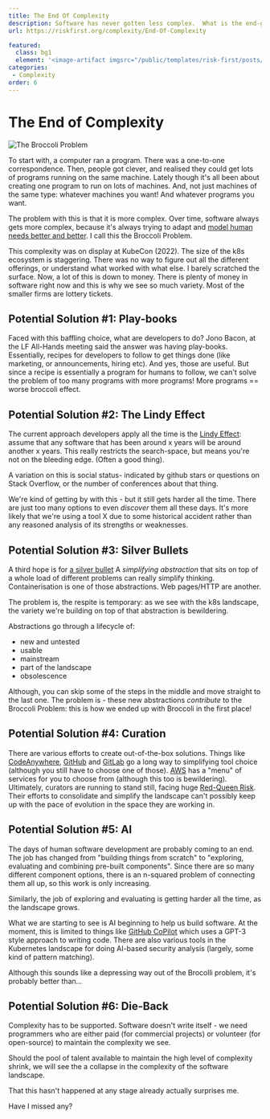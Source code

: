 ```yaml
---
title: The End Of Complexity
description: Software has never gotten less complex.  What is the end-game for this?
url: https://riskfirst.org/complexity/End-Of-Complexity

featured: 
  class: bg1
  element: '<image-artifact imgsrc="/public/templates/risk-first/posts/stop.svg">The End of Complexity</image-artifact>'
categories:
 - Complexity
order: 6
---
```


# The End of Complexity

![The Broccoli Problem](/images/complexity/broccoli.png) 

To start with, a computer ran a program.  There was a one-to-one correspondence.  Then, people got clever, and realised they could get lots of programs running on the same machine. Lately though it's all been about creating one program to run on lots of machines.  And, not just machines of the same type:  whatever machines you want!  And whatever programs you want.  

The problem with this is that it is more complex.  Over time, software always gets more complex, because it's always trying to adapt and [model human needs better and better](/estimating/Fractals.md#continuous-refinement).  I call this the Broccoli Problem.  

This complexity was on display at KubeCon (2022).  The size of the k8s ecosystem is staggering.  There was no way to figure out all the different offerings, or understand what worked with what else.  I barely scratched the surface.  Now, a lot of this is down to money.  There is plenty of money in software right now and this is why we see so much variety.  Most of the smaller firms are lottery tickets.  

## Potential Solution #1:  Play-books

Faced with this baffling choice, what are developers to do?  Jono Bacon, at the LF All-Hands meeting said the answer was having play-books. Essentially, recipes for developers to follow to get things done (like marketing, or announcements, hiring etc).  And yes, those are useful.  But since a recipe is essentially a program for humans to follow, we can't solve the problem of too many programs with more programs!  More programs == worse broccoli effect.

## Potential Solution #2:  The Lindy Effect

The current approach developers apply all the time is the [Lindy Effect](https://en.wikipedia.org/wiki/Lindy_effect):  assume that any software that has been around x years will be around another x years.  This really restricts the search-space, but means you're not on the bleeding edge. (Often a good thing).  

A variation on this is social status- indicated by github stars or questions on Stack Overflow, or the number of conferences about that thing.  

We're kind of getting by with this - but it still gets harder all the time.  There are just too many options to even _discover_ them all these days.  It's more likely that we're using a tool X due to some historical accident rather than any reasoned analysis of its strengths or weaknesses.

## Potential Solution #3:  Silver Bullets

A third hope is for [a silver bullet](Silver-Bullets.md)    A _simplifying abstraction_ that sits on top of a whole load of different problems can really simplify thinking.   Containerisation is one of those abstractions.  Web pages/HTTP are another.  

The problem is, the respite is temporary:  as we see with the k8s landscape, the variety we're building on top of that abstraction is bewildering.  

Abstractions go through a lifecycle of: 

 - new and untested
 - usable
 - mainstream
 - part of the landscape
 - obsolescence

Although, you can skip some of the steps in the middle and move straight to the last one.  The problem is - these new abstractions _contribute_ to the Broccoli Problem:  this is how we ended up with Broccoli in the first place!
 
## Potential Solution #4:  Curation

There are various efforts to create out-of-the-box solutions.  Things like [CodeAnywhere](https://codeanywhere.com), [GitHub](https://github.com) and [GitLab](https://gitlab.com) go a long way to simplifying tool choice (although you still have to choose one of those).   [AWS](https://aws.amazon.com) has a "menu" of services for you to choose from (although this too is bewildering).  Ultimately, curators are running to stand still, facing huge [Red-Queen Risk](/risks/Scarcity-Risk.md#red-queen-risk).   Their efforts to consolidate and simplify the landscape can't possibly keep up with the pace of evolution in the space they are working in.  

## Potential Solution #5: AI

The days of human software development are probably coming to an end.   The job has changed from "building things from scratch" to "exploring, evaluating and combining pre-built components".   Since there are so many different component options, there is an n-squared problem of connecting them all up, so this work is only increasing.  

Similarly, the job of exploring and evaluating is getting harder all the time, as the landscape grows.

What we are starting to see is AI beginning to help us build software.  At the moment, this is limited to things like [GitHub CoPilot](https://copilot.github.com) which uses a GPT-3 style approach to writing code.  There are also various tools in the Kubernetes landscape for doing AI-based security analysis (largely, some kind of pattern matching).

Although this sounds like a depressing way out of the Brocolli problem, it's probably better than...

## Potential Solution #6: Die-Back

Complexity has to be supported.  Software doesn't write itself - we need programmers who are either paid (for commercial projects) or volunteer (for open-source) to maintain the complexity we see.  

Should the pool of talent available to maintain the high level of complexity shrink, we will see the a collapse in the complexity of the software landscape.  

That this hasn't happened at any stage already actually surprises me.

Have I missed any?


